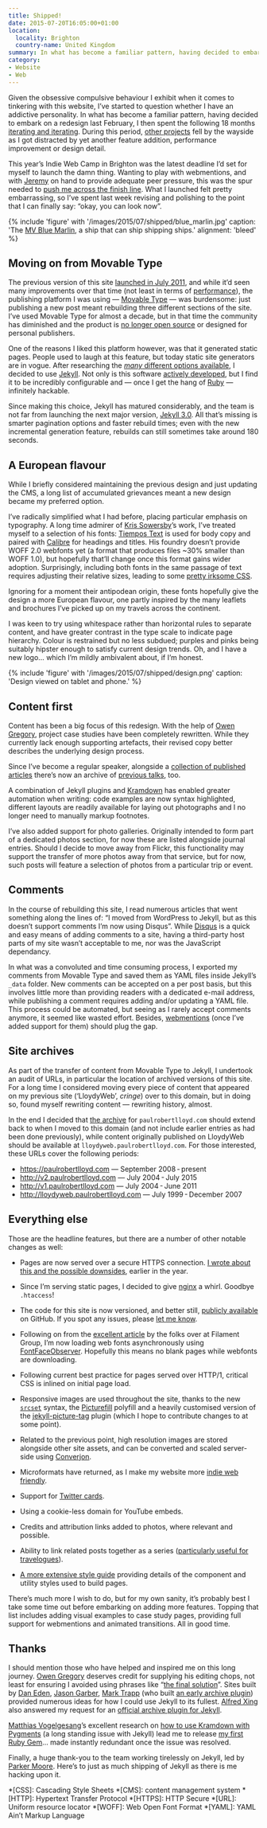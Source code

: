 ```yaml
---
title: Shipped!
date: 2015-07-20T16:05:00+01:00
location:
  locality: Brighton
  country-name: United Kingdom
summary: In what has become a familiar pattern, having decided to embark on a redesign last February, I then spent the following 18 months iterating and iterating. Now, after many missed deadlines, I have finally launched my new site.
category:
- Website
- Web
---
```

Given the obsessive compulsive behaviour I exhibit when it comes to tinkering with this website, I’ve started to question whether I have an addictive personality. In what has become a familiar pattern, having decided to embark on a redesign last February, I then spent the following 18 months [iterating and iterating][1]. During this period, [other projects][2] fell by the wayside as I got distracted by yet another feature addition, performance improvement or design detail.

This year’s Indie Web Camp in Brighton was the latest deadline I’d set for myself to launch the damn thing. Wanting to play with webmentions, and with [Jeremy][3] on hand to provide adequate peer pressure, this was the spur needed to [push me across the finish line][4]. What I launched felt pretty embarrassing, so I’ve spent last week revising and polishing to the point that I can finally say: “okay, you can look now”.

{% include 'figure' with '/images/2015/07/shipped/blue_marlin.jpg'
  caption: 'The [MV Blue Marlin](https://en.wikipedia.org/wiki/MV_Blue_Marlin), a ship that can ship shipping ships.'
  alignment: 'bleed'
%}

## Moving on from Movable Type

The previous version of this site [launched in July 2011][5], and while it’d seen many improvements over that time (not least in terms of [performance][6]), the publishing platform I was using — [Movable Type][7] — was burdensome: just publishing a new post meant rebuilding three different sections of the site. I’ve used Movable Type for almost a decade, but in that time the community has diminished and the product is [no longer open source][8] or designed for personal publishers.

One of the reasons I liked this platform however, was that it generated static pages. People used to laugh at this feature, but today static site generators are in vogue. After researching the [_many_ different options available][9], I decided to use [Jekyll][10]. Not only is this software [actively developed][11], but I find it to be incredibly configurable and — once I get the hang of [Ruby][12] — infinitely hackable.

Since making this choice, Jekyll has matured considerably, and the team is not far from launching the next major version, [Jekyll 3.0][13]. All that’s missing is smarter pagination options and faster rebuild times; even with the new incremental generation feature, rebuilds can still sometimes take around 180 seconds.

## A European flavour

While I briefly considered maintaining the previous design and just updating the CMS, a long list of accumulated grievances meant a new design became my preferred option.

I’ve radically simplified what I had before, placing particular emphasis on typography. A long time admirer of [Kris Sowersby][14]’s work, I’ve treated myself to a selection of his fonts: [Tiempos Text][15] is used for body copy and paired with [Calibre][16] for headings and titles. His foundry doesn’t provide WOFF 2.0 webfonts yet (a format that produces files ~30% smaller than WOFF 1.0), but hopefully that’ll change once this format gains wider adoption. Surprisingly, including both fonts in the same passage of text requires adjusting their relative sizes, leading to some [pretty irksome CSS][17].

Ignoring for a moment their antipodean origin, these fonts hopefully give the design a more European flavour, one partly inspired by the many leaflets and brochures I’ve picked up on my travels across the continent.

I was keen to try using whitespace rather than horizontal rules to separate content, and have greater contrast in the type scale to indicate page hierarchy. Colour is restrained but no less subdued; purples and pinks being suitably hipster enough to satisfy current design trends. Oh, and I have a new logo… which I’m mildly ambivalent about, if I’m honest.

{% include 'figure' with '/images/2015/07/shipped/design.png'
  caption: 'Design viewed on tablet and phone.'
%}

## Content first

Content has been a big focus of this redesign. With the help of [Owen Gregory][18], project case studies have been completely rewritten. While they currently lack enough supporting artefacts, their revised copy better describes the underlying design process.

Since I’ve become a regular speaker, alongside a [collection of published articles][19] there’s now an archive of [previous talks][20], too.

A combination of Jekyll plugins and [Kramdown][21] has enabled greater automation when writing: code examples are now syntax highlighted, different layouts are readily available for laying out photographs and I no longer need to manually markup footnotes.

I’ve also added support for photo galleries. Originally intended to form part of a dedicated photos section, for now these are listed alongside journal entries. Should I decide to move away from Flickr, this functionality may support the transfer of more photos away from that service, but for now, such posts will feature a selection of photos from a particular trip or event.

## Comments

In the course of rebuilding this site, I read numerous articles that went something along the lines of: “I moved from WordPress to Jekyll, but as this doesn’t support comments I’m now using Disqus”. While [Disqus][22] is a quick and easy means of adding comments to a site, having a third-party host parts of my site wasn’t acceptable to me, nor was the JavaScript dependancy.

In what was a convoluted and time consuming process, I exported my comments from Movable Type and saved them as YAML files inside Jekyll’s `_data` folder. New comments can be accepted on a per post basis, but this involves little more than providing readers with a dedicated e-mail address, while publishing a comment requires adding and/or updating a YAML file. This process could be automated, but seeing as I rarely accept comments anymore, it seemed like wasted effort. Besides, [webmentions][23] (once I’ve added support for them) should plug the gap.

## Site archives

As part of the transfer of content from Movable Type to Jekyll, I undertook an audit of URLs, in particular the location of archived versions of this site. For a long time I considered moving every piece of content that appeared on my previous site (‘LloydyWeb’, *cringe*) over to this domain, but in doing so, found myself rewriting content — rewriting history, almost.

In the end I decided that [the archive][24] for `paulrobertlloyd.com` should extend back to when I moved to this domain (and not include earlier entries as had been done previously), while content originally published on LloydyWeb should be available at `lloydyweb.paulrobertlloyd.com`. For those interested, these URLs cover the following periods:

* <https://paulrobertlloyd.com> — September 2008 - present
* <http://v2.paulrobertlloyd.com> — July 2004 - July 2015
* <http://v1.paulrobertlloyd.com> — July 2004 - June 2011
* <http://lloydyweb.paulrobertlloyd.com> — July 1999 - December 2007

## Everything else

Those are the headline features, but there are a number of other notable changes as well:

* Pages are now served over a secure HTTPS connection. [I wrote about this and the possible downsides][25], earlier in the year.

* Since I’m serving static pages, I decided to give [nginx][26] a whirl. Goodbye `.htaccess`!

* The code for this site is now versioned, and better still, [publicly available][27] on GitHub. If you spot any issues, please [let me know][28].

* Following on from the [excellent article][29] by the folks over at Filament Group, I’m now loading web fonts asynchronously using [FontFaceObserver][30]. Hopefully this means no blank pages while webfonts are downloading.

* Following current best practice for pages served over HTTP/1, critical CSS is inlined on initial page load.

* Responsive images are used throughout the site, thanks to the new [`srcset`][31] syntax, the [Picturefill][32] polyfill and a heavily customised version of the [jekyll-picture-tag][33] plugin (which I hope to contribute changes to at some point).

* Related to the previous point, high resolution images are stored alongside other site assets, and can be converted and scaled server-side using [Converjon][34].

* Microformats have returned, as I make my website more [indie web friendly][35].

* Support for [Twitter cards][36].

* Using a cookie-less domain for YouTube embeds.

* Credits and attribution links added to photos, where relevant and possible.

* Ability to link related posts together as a series ([particularly useful for travelogues][37]).

* [A more extensive style guide][38] providing details of the component and utility styles used to build pages.

There’s much more I wish to do, but for my own sanity, it’s probably best I take some time out before embarking on adding more features. Topping that list includes adding visual examples to case study pages, providing full support for webmentions and animated transitions. All in good time.

## Thanks

I should mention those who have helped and inspired me on this long journey. [Owen Gregory][39] deserves credit for supplying his editing chops, not least for ensuring I avoided using phrases like “[the final solution][40]”. Sites built by [Dan Eden][41], [Jason Garber][42], [Mark Trapp][43] (who built [an early archive plugin][44]) provided numerous ideas for how I could use Jekyll to its fullest. [Alfred Xing][45] also answered my request for an [official archive plugin for Jekyll][46].

[Matthias Vogelgesang][47]’s excellent research on [how to use Kramdown with Pygments][48] (a long standing issue with Jekyll) lead me to release [my first Ruby Gem][49]… made instantly redundant once the issue was resolved.

Finally, a huge thank-you to the team working tirelessly on Jekyll, led by [Parker Moore][50]. Here’s to just as much shipping of Jekyll as there is me hacking upon it.

[1]: https://github.com/paulrobertlloyd/paulrobertlloyd-v3/commits/master
[2]: https://bradshaws.guide
[3]: https://adactio.com
[4]: /2015/07/webmentions
[5]: /2011/07/new_and_improved
[6]: /2012/12/trimming_even_more_fat
[7]: https://movabletype.org
[8]: https://movabletype.org/news/2013/07/clarifying_changes_to_movable_type_starting_with_mt6.html
[9]: https://staticsitegenerators.net
[10]: https://jekyllrb.com/
[11]: https://github.com/jekyll/jekyll
[12]: https://www.ruby-lang.org/en/
[13]: https://byparker.com/blog/2014/jekyll-3-the-road-ahead
[14]: https://klim.co.nz
[15]: https://klim.co.nz/retail-fonts/tiempos-text/
[16]: https://klim.co.nz/retail-fonts/calibre/
[17]: https://github.com/paulrobertlloyd/paulrobertlloyd-v3/blob/51b7f70df06ff377db82c4d922754eef29b05dff/source/assets/_stylesheets/scopes/_prose.scss#L76
[18]: https://fullcreammilk.co.uk
[19]: https://v3.paulrobertlloyd.com/articles/
[20]: https://v3.paulrobertlloyd.com/talks/
[21]: https://kramdown.gettalong.org

[22]: https://disqus.com
[23]: https://indieweb.org/Webmention
[24]: https://v3.paulrobertlloyd.com/archive
[25]: https://paulrobertlloyd.com/2015/05/https_compression
[26]: https://nginx.org
[27]: https://github.com/paulrobertlloyd/paulrobertlloyd-v3
[28]: https://github.com/paulrobertlloyd/paulrobertlloyd-v3/issues
[29]: https://www.filamentgroup.com/lab/font-events.html
[30]: https://github.com/bramstein/fontfaceobserver
[31]: https://www.w3.org/TR/html-srcset/
[32]: https://scottjehl.github.com/picturefill/
[33]: https://github.com/robwierzbowski/jekyll-picture-tag
[34]: https://github.com/berlinonline/converjon
[35]: https://indiewebify.me
[36]: https://dev.twitter.com/cards/overview
[37]: https://v3.paulrobertlloyd.com/2009/12/ending_the_decade_down_under
[38]: https://v3.paulrobertlloyd.com/styleguide/
[39]: https://fullcreammilk.co.uk
[40]: https://en.wikipedia.org/wiki/Final_Solution
[41]: https://daneden.me
[42]: https://sixtwothree.org
[43]: https://marktrapp.com
[44]: https://marktrapp.com/projects/jekyll-archive/
[45]: https://alfredxing.com
[46]: https://github.com/jekyll/jekyll-archives
[47]: https://bloerg.net
[48]: https://bloerg.net/2013/03/07/using-kramdown-instead-of-maruku.html
[49]: https://github.com/paulrobertlloyd/jekyll-pypedown
[50]: https://byparker.com

*[CSS]: Cascading Style Sheets
*[CMS]: content management system
*[HTTP]: Hypertext Transfer Protocol
*[HTTPS]: HTTP Secure
*[URL]: Uniform resource locator
*[WOFF]: Web Open Font Format
*[YAML]: YAML Ain’t Markup Language
